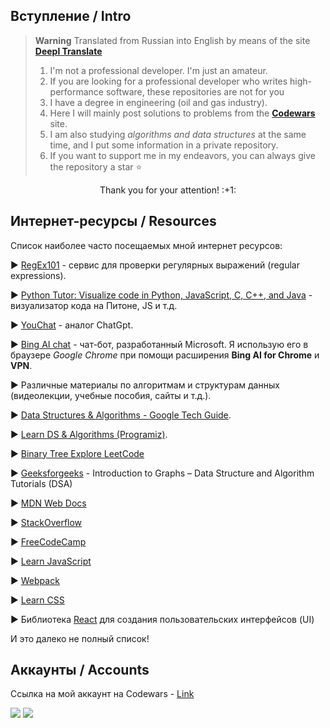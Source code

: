 ## Вступление / Intro
> **Warning**
> Translated from Russian into English by means of the site [**Deepl Translate**](https://www.deepl.com/ru/translator)  
> 1. I'm not a professional developer. I'm just an amateur. 
> 1. If you are looking for a professional developer who writes high-performance software, these repositories are not for you   
> 1. I have a degree in engineering (oil and gas industry).
> 1. Here I will mainly post solutions to problems from the [**Codewars**](https://www.codewars.com/) site.
> 1. I am also studying *algorithms and data structures* at the same time, and I put some information in a private repository.
> 1. If you want to support me in my endeavors, you can always give the repository a star :star: 
> 
<p align="center">
Thank you for your attention! :+1:
</p>

## Интернет-ресурсы / Resources
Список наиболее часто посещаемых мной интернет ресурсов:

▶️  [RegEx101](https://regex101.com/) - сервис для проверки регулярных выражений (regular expressions).

▶️  [Python Tutor: Visualize code in Python, JavaScript, C, C++, and Java](https://pythontutor.com/visualize.html#mode=edit) - визуализатор кода на Питоне, JS и т.д.

▶️  [YouChat](https://you.com/search?q=who+are+you&tbm=youchat&cfr=chat) - аналог ChatGpt. 

▶️  [Bing AI chat](https://www.bing.com/search?q=Bing+AI&showconv=1&FORM=hpcodx) - чат-бот, разработанный Microsoft. Я использую его в браузере *Google Chrome* при помощи расширения **Bing AI for Chrome** и **VPN**. 

▶️  Различные материалы по алгоритмам и структурам данных (видеолекции, учебные пособия, сайты и т.д.).

▶️  [Data Structures & Algorithms - Google Tech Guide](https://techdevguide.withgoogle.com/paths/data-structures-and-algorithms/).

▶️ [Learn DS & Algorithms (Programiz)](https://www.programiz.com/dsa).

▶️ [Binary Tree Explore LeetCode](https://leetcode.com/explore/learn/card/data-structure-tree/)

▶️  [Geeksforgeeks](https://www.geeksforgeeks.org/introduction-to-graphs-data-structure-and-algorithm-tutorials/) - Introduction to Graphs – Data Structure and Algorithm Tutorials (DSA)

▶️  [MDN Web Docs](https://developer.mozilla.org/)

▶️  [StackOverflow](https://stackoverflow.com/)

▶️  [FreeCodeCamp](https://www.freecodecamp.org/)

▶️  [Learn JavaScript](https://javascript.info/)

▶️  [Webpack](https://webpack.js.org/) 

▶️  [Learn CSS](https://web.dev/learn/css/)

▶️  Библиотека [React](https://ru.reactjs.org/) для создания пользовательских интерфейсов (UI)

И это далеко не полный список!

<!-- ## Stats
![GitHub stats](https://github-readme-stats.vercel.app/api?username=InGodWeTrustt&hide=contribs,prs&show_icons=true&theme=yeblu&border_radius=25) -->

## Аккаунты / Accounts
Ссылка на мой аккаунт на Codewars - [Link](https://www.codewars.com/users/InGodWeTrustt)    

![](https://www.codewars.com/users/InGodWeTrustt/badges/large)
![](https://www.codewars.com/users/y4y4/badges/large)

<!--
КРАТКИЙ СПРАВОЧНИК по оформлению файлов markdown:
* - по сути представляют собой списки
#  Заголовок первого уровня #

Ниже представлен какой - то код на js, к примеру:
```js
const tmp = []
```

# Заголовок первого уровня
## Заголовок второго уровня
### Заголовок третьего уровня
###### Заголовок шестого уровня 
**текст**

Для создания таблицы:
| First Header  | Second Header |
| ------------- | ------------- |
| Content Cell  | Content Cell  |
| Content Cell  | Content Cell  |

Знак '>'  - для обозначения цитаты первого уровня, '>>' - второго уровня.
> **Note**
> This is a note

> **Warning**
> This is a warning

->
